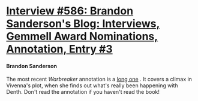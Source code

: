 # [Interview #586: Brandon Sanderson's Blog: Interviews, Gemmell Award Nominations, Annotation, Entry #3](https://www.theoryland.com/intvmain.php?i=586#3)

#### Brandon Sanderson

The most recent
*Warbreaker*
annotation is a
[long one](http://brandonsanderson.com/annotation/413/Warbreaker-Chapter-Thirty-Five)
. It covers a climax in Vivenna's plot, when she finds out what's really been happening with Denth. Don't read the annotation if you haven't read the book!

